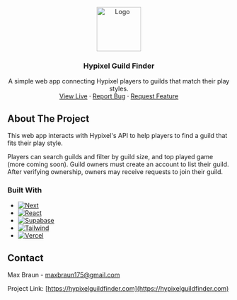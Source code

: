 <!-- PROJECT LOGO -->
<br />
<div align="center">
  <a href="https://github.com/github_username/repo_name">
    <img src="app/icon.ico" alt="Logo" width="100" height="100">
  </a>

<h3 align="center">Hypixel Guild Finder</h3>

  <p align="center">
    A simple web app connecting Hypixel players to guilds that match their play styles.
    <br />
    <a href="https://hypixelguildfinder.com">View Live</a>
    ·
    <a href="mailto:info@hypixelguildfinder.com">Report Bug</a>
    ·
    <a href="mailto:info@hypixelguildfinder.com">Request Feature</a>
  </p>
</div>

<!-- ABOUT THE PROJECT -->

## About The Project

<!-- [![Demo Video][product-screenshot]](https://hypixelguildfinder.com) -->

This web app interacts with Hypixel's API to help players to find a guild that fits their play style.

Players can search guilds and filter by guild size, and top played game (more coming soon). Guild owners must create an account to list their guild. After verifying ownership, owners may receive requests to join their guild.

### Built With

- [![Next][Next.js]][Next-url]
- [![React][React.js]][React-url]
- [![Supabase][Supabase]][Supabase-url]
- [![Tailwind][TailwindCSS]][TailwindCSS-url]
- [![Vercel][Vercel]][Vercel-url]

<!-- CONTACT -->

## Contact

Max Braun - maxbraun175@gmail.com

Project Link: [https://hypixelguildfinder.com](https://hypixelguildfinder.com)

<!-- MARKDOWN LINKS & IMAGES -->

[product-screenshot]: images/screenshot.png
[Next.js]: https://img.shields.io/badge/next.js-000000?style=for-the-badge&logo=nextdotjs&logoColor=white
[Next-url]: https://nextjs.org/
[React.js]: https://img.shields.io/badge/React-20232A?style=for-the-badge&logo=react&logoColor=61DAFB
[React-url]: https://reactjs.org/
[TailwindCSS]: https://img.shields.io/badge/tailwindcss-%2338B2AC.svg?style=for-the-badge&logo=tailwind-css&logoColor=white
[TailwindCSS-url]: https://tailwincss.com
[Vercel]: https://img.shields.io/badge/vercel-%23000000.svg?style=for-the-badge&logo=vercel&logoColor=white
[Vercel-url]: https://vercel.com
[Supabase]: https://img.shields.io/badge/Supabase-3ECF8E?style=for-the-badge&logo=supabase&logoColor=white
[Supabase-url]: https://supabase.com/

